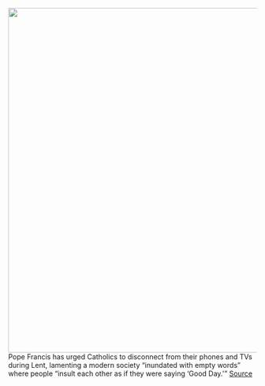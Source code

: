 <img src='https://cdn.vox-cdn.com/thumbor/mDra9xBEZzJbk92WYtxyMgKF8wI=/0x0:4200x2800/1200x800/filters:focal(1764x1064:2436x1736)/cdn.vox-cdn.com/uploads/chorus_image/image/66377854/1208793994.jpg.0.jpg' width='700px' /><br/>
Pope Francis has urged Catholics to disconnect from their phones and TVs during Lent, lamenting a modern society “inundated with empty words” where people “insult each other as if they were saying ‘Good Day.'”
<a href='https://www.theverge.com/2020/2/26/21154340/pope-francis-ash-wednesday-lent-speech-internet-insults-phones'> Source <a/>